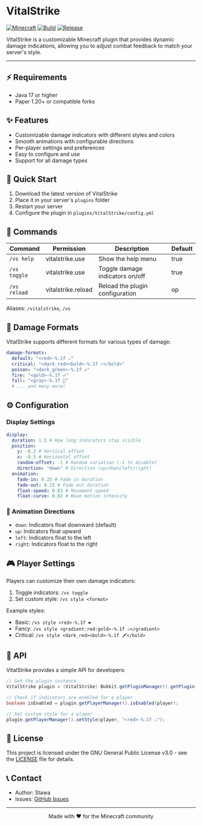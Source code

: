 # VitalStrike

[![Minecraft](https://img.shields.io/badge/Minecraft-1.20+-brightgreen.svg)](https://www.minecraft.net/)
[![Build](https://github.com/Stawa/VitalStrike/actions/workflows/build.yml/badge.svg)](https://github.com/Stawa/VitalStrike/actions/workflows/build.yml)
[![Release](https://img.shields.io/github/v/release/Stawa/VitalStrike?include_prereleases&style=flat)](https://github.com/Stawa/VitalStrike/releases)

VitalStrike is a customizable Minecraft plugin that provides dynamic damage indications, allowing you to adjust combat feedback to match your server's style.

---

## ⚡ Requirements

- Java 17 or higher
- Paper 1.20+ or compatible forks

## ✨ Features

- Customizable damage indicators with different styles and colors
- Smooth animations with configurable directions
- Per-player settings and preferences
- Easy to configure and use
- Support for all damage types

## 🚀 Quick Start

1. Download the latest version of VitalStrike
2. Place it in your server's `plugins` folder
3. Restart your server
4. Configure the plugin in `plugins/VitalStrike/config.yml`

## 📖 Commands

| Command      | Permission         | Description                     | Default |
| ------------ | ------------------ | ------------------------------- | ------- |
| `/vs help`   | vitalstrike.use    | Show the help menu              | true    |
| `/vs toggle` | vitalstrike.use    | Toggle damage indicators on/off | true    |
| `/vs reload` | vitalstrike.reload | Reload the plugin configuration | op      |

Aliases: `/vitalstrike`, `/vs`

## 🎨 Damage Formats

VitalStrike supports different formats for various types of damage:

```yaml
damage-formats:
  default: "<red>-%.1f ⚔"
  critical: "<dark_red><bold>-%.1f ⚡</bold>"
  poison: "<dark_green>-%.1f ☠"
  fire: "<gold>-%.1f 🔥"
  fall: "<gray>-%.1f 💨"
  # ... and many more!
```

## ⚙️ Configuration

### Display Settings

```yaml
display:
  duration: 1.5 # How long indicators stay visible
  position:
    y: -0.2 # Vertical offset
    x: -0.5 # Horizontal offset
    random-offset: -1 # Random variation (-1 to disable)
    direction: "down" # Direction (up/down/left/right)
  animation:
    fade-in: 0.25 # Fade in duration
    fade-out: 0.25 # Fade out duration
    float-speed: 0.03 # Movement speed
    float-curve: 0.02 # Wave motion intensity
```

### 🔄 Animation Directions

- `down`: Indicators float downward (default)
- `up`: Indicators float upward
- `left`: Indicators float to the left
- `right`: Indicators float to the right

## 🎮 Player Settings

Players can customize their own damage indicators:

1. Toggle indicators: `/vs toggle`
2. Set custom style: `/vs style <format>`

Example styles:

- Basic: `/vs style <red>-%.1f ❤`
- Fancy: `/vs style <gradient:red:gold>-%.1f ⚔</gradient>`
- Critical: `/vs style <dark_red><bold>-%.1f 🗡</bold>`

## 🔧 API

VitalStrike provides a simple API for developers:

```java
// Get the plugin instance
VitalStrike plugin = (VitalStrike) Bukkit.getPluginManager().getPlugin("VitalStrike");

// Check if indicators are enabled for a player
boolean isEnabled = plugin.getPlayerManager().isEnabled(player);

// Set custom style for a player
plugin.getPlayerManager().setStyle(player, "<red>-%.1f ⚔");
```

## 📄 License

This project is licensed under the GNU General Public License v3.0 - see the [LICENSE](LICENSE) file for details.

## 📞 Contact

- Author: Stawa
- Issues: [GitHub Issues](https://github.com/Stawa/VitalStrike/issues)

---

<div align="center">
  Made with ❤️ for the Minecraft community
</div>
